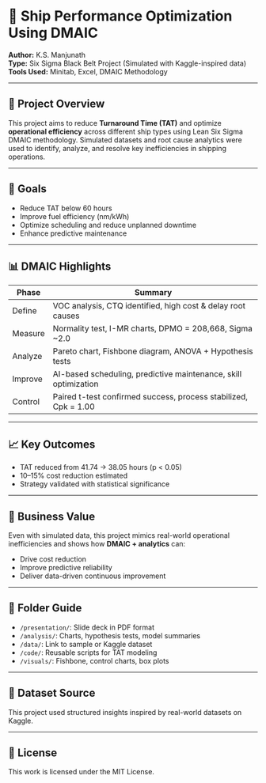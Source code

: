 # 🚢 Ship Performance Optimization Using DMAIC

**Author:** K.S. Manjunath  
**Type:** Six Sigma Black Belt Project (Simulated with Kaggle-inspired data)  
**Tools Used:** Minitab, Excel, DMAIC Methodology

---

## 🧩 Project Overview

This project aims to reduce **Turnaround Time (TAT)** and optimize **operational efficiency** across different ship types using Lean Six Sigma DMAIC methodology. Simulated datasets and root cause analytics were used to identify, analyze, and resolve key inefficiencies in shipping operations.

---

## 🎯 Goals

- Reduce TAT below 60 hours
- Improve fuel efficiency (nm/kWh)
- Optimize scheduling and reduce unplanned downtime
- Enhance predictive maintenance

---

## 📊 DMAIC Highlights

| Phase     | Summary |
|-----------|---------|
| Define    | VOC analysis, CTQ identified, high cost & delay root causes |
| Measure   | Normality test, I-MR charts, DPMO = 208,668, Sigma ~2.0 |
| Analyze   | Pareto chart, Fishbone diagram, ANOVA + Hypothesis tests |
| Improve   | AI-based scheduling, predictive maintenance, skill optimization |
| Control   | Paired t-test confirmed success, process stabilized, Cpk = 1.00 |

---

## 📈 Key Outcomes

- TAT reduced from 41.74 → 38.05 hours (p < 0.05)
- 10–15% cost reduction estimated
- Strategy validated with statistical significance

---

## 🧠 Business Value

Even with simulated data, this project mimics real-world operational inefficiencies and shows how **DMAIC + analytics** can:
- Drive cost reduction
- Improve predictive reliability
- Deliver data-driven continuous improvement

---

## 📁 Folder Guide

- `/presentation/`: Slide deck in PDF format
- `/analysis/`: Charts, hypothesis tests, model summaries
- `/data/`: Link to sample or Kaggle dataset
- `/code/`: Reusable scripts for TAT modeling
- `/visuals/`: Fishbone, control charts, box plots

---

## 🔗 Dataset Source

This project used structured insights inspired by real-world datasets on Kaggle.

---

## 📜 License

This work is licensed under the MIT License.
